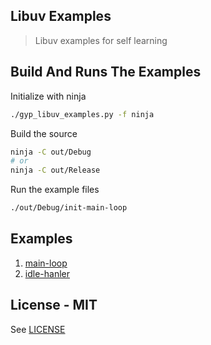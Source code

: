 Libuv Examples
---------------

> Libuv examples for self learning

## Build And Runs The Examples

Initialize with ninja

```bash
./gyp_libuv_examples.py -f ninja
```

Build the source

```bash
ninja -C out/Debug
# or
ninja -C out/Release
```

Run the example files

```bash
./out/Debug/init-main-loop
```

## Examples

1. [main-loop](src/main-loop)
2. [idle-hanler](src/loop-idle)

## License - MIT

See [LICENSE](LICENSE)
